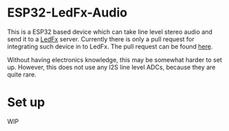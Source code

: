 # ESP32-LedFx-Audio
This is a ESP32 based device which can take line level stereo audio and send it to a [LedFx](https://github.com/LedFx/LedFx) server. Currently there is only a pull request for integrating such device in to LedFx. The pull request can be found [here](https://github.com/LedFx/LedFx/pull/499).

Without having electronics knowledge, this may be somewhat harder to set up. However, this does not use any I2S line level ADCs, because they are quite rare.
# Set up
WIP

